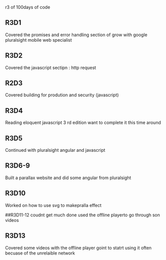
r3 of 100days of code 

## R3D1 
Covered the promises and error handling section of grow with google pluralsight mobile web specialist

## R3D2
Covered the javascript sectipn : http request
## R2D3 
Covered building for prodution and security (javascript)

## R3D4
Reading eloquent javascript 3 rd edition want to complete it this time around 

## R3D5
Continued with pluralsight angular and javascript 

## R3D6-9
Built a parallax website and did some angular from pluralsight 

## R3D10 
Worked on how to use svg to makepralla effect

##R3D11-12 
coudnt get much done used the offline playerto go through son videos

## R3D13 
 Covered some videos with the offline player goint to statrt using it often becuase of the unrelaible network 
